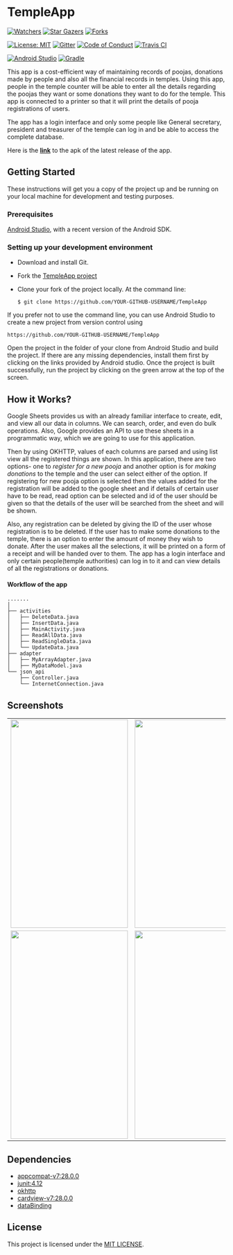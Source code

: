 # TempleApp
[![Watchers](https://img.shields.io/github/watchers/amfoss/TempleApp.svg?style=social&label=Watchers&maxAge=2592000)](https://GitHub.com/amfoss/TempleApp/watchers/)
[![Star Gazers](https://img.shields.io/github/stars/amfoss/TempleApp.svg?style=social&label=Stars&maxAge=2592000)](https://GitHub.com/amfoss/TempleApp/stargazers/)
[![Forks](https://img.shields.io/github/forks/amfoss/TempleApp.svg?style=social&label=Forks&maxAge=2592000)](https://GitHub.com/amfoss/TempleApp/network/members/)


[![License: MIT](https://img.shields.io/badge/License-MIT-1f425f.svg)](https://opensource.org/licenses/MIT)
[![Gitter](https://badges.gitter.im/amfoss/TempleApp.svg)](https://gitter.im/amfoss/TempleApp)
[![Code of Conduct](https://img.shields.io/badge/%E2%9D%A4-code%20of%20conduct-e04545.svg?style=flat)](https://github.com/amfoss/TempleApp/blob/master/CODE_OF_CONDUCT.md)
[![Travis CI](https://travis-ci.com/amfoss/TempleApp.svg?branch=master)](https://travis-ci.com/amfoss/TempleApp)


[![Android Studio](https://img.shields.io/badge/android%20studio-v3.4.1-blue.svg?cacheSeconds=2592000)](https://developer.android.com/studio/)
[![Gradle](https://img.shields.io/badge/gradle-v5.1.1-green.svg?cacheSeconds=2592000)](https://docs.gradle.org/5.1.1/release-notes.html)

This app is a cost-efficient way of maintaining records of poojas, donations made by people and also all the financial records in temples. Using this app, people in the temple counter will be able to enter all the details regarding the poojas they want or some donations they want to do for the temple. This app is connected to a printer so that it will print the details of pooja registrations of users.

The app has a login interface and only some people like General secretary, president and treasurer of the temple can log in and be able to access the complete database.

Here is the **[link](https://drive.google.com/file/d/19IcSP1h7L01xReBvOKihTy1zpEnMiuOF/view?usp=sharing)** to the apk of the latest release of the app.

## Getting Started

These instructions will get you a copy of the project up and be running on your local machine for development and testing purposes.

### Prerequisites

[Android Studio](https://developer.android.com/studio), with a recent version of the Android SDK.

### Setting up your development environment

- Download and install Git.

- Fork the [TempleApp project](https://github.com/amfoss/TempleApp)

- Clone your fork of the project locally. At the command line:
    ```
    $ git clone https://github.com/YOUR-GITHUB-USERNAME/TempleApp
    ```

If you prefer not to use the command line, you can use Android Studio to create a new project from version control using 
```
https://github.com/YOUR-GITHUB-USERNAME/TempleApp
```

Open the project in the folder of your clone from Android Studio and build the project. If there are any missing dependencies, install them first by clicking on the links provided by Android studio. Once the project is built successfully, run the project by clicking on the green arrow at the top of the screen.

## How it Works?

Google Sheets provides us with an already familiar interface to create, edit, and view all our data in columns. We can search, order, and even do bulk operations. Also, Google provides an API to use these sheets in a programmatic way, which we are going to use for this application. 

Then by using OKHTTP, values of each columns are parsed and using list view all the registered things are shown. In this application, there are two options- one to *register for a new pooja* and another option is for *making donations* to the temple and the user can select either of the option. 
If registering for new pooja option is selected then the values added for the registration will be added to the google sheet and if details of certain user have to be read, read option can be selected and id of the user should be given so that the details of the user will be searched from the sheet and will be shown. 

Also, any registration can be deleted by giving the ID of the user whose registration is to be deleted. If the user has to make some donations to the temple, there is an option to enter the amount of money they wish to donate. After the user makes all the selections, it will be printed on a form of a receipt and will be handed over to them. The app has a login interface and only certain people(temple authorities) can log in to it and can view details of all the registrations or donations.

#### Workflow of the app

```
.......
│   
├── activities
│   ├── DeleteData.java
│   ├── InsertData.java
│   ├── MainActivity.java
│   ├── ReadAllData.java
│   ├── ReadSingleData.java
│   └── UpdateData.java
├── adapter
│   ├── MyArrayAdapter.java
│   ├── MyDataModel.java
└── json_api
    ├── Controller.java
    └── InternetConnection.java 
 ```

## Screenshots

<table>
  <tr>
    <td><img src="https://user-images.githubusercontent.com/48018942/60021845-579f9f00-96b0-11e9-8fac-5071ce9625b9.jpg" height = "480" width="270"></td>
    <td><img src="https://user-images.githubusercontent.com/48018942/60021988-9c2b3a80-96b0-11e9-89f8-8a8783c85ab7.jpg" height = "480" width="270"></td>
    <td><img src="https://user-images.githubusercontent.com/48018942/60022072-be24bd00-96b0-11e9-9297-e8fb129d5c95.jpg" height = "480" width="270"></td>
  </tr>
  <tr>
    <td><img src="https://user-images.githubusercontent.com/48018942/60022102-d1d02380-96b0-11e9-8ba7-246a0a84737b.jpg" height = "480" width="270"></td>
    <td><img src="https://user-images.githubusercontent.com/48018942/60022167-eb716b00-96b0-11e9-9e86-50b465eff671.jpg" height = "480" width="270"></td>
    <td><img src="https://user-images.githubusercontent.com/48018942/60022233-09d76680-96b1-11e9-9f66-9b7056234d44.jpg" height = "480" width="270"></td>
  </tr>
</table>

## Dependencies
- [appcompat-v7:28.0.0](https://mvnrepository.com/artifact/com.android.support/appcompat-v7/28.0.0-alpha1)
- [junit:4.12](https://mvnrepository.com/artifact/junit/junit/4.12)
- [okhttp](https://square.github.io/okhttp/)
- [cardview-v7:28.0.0](https://mvnrepository.com/artifact/com.android.support/cardview-v7/28.0.0-alpha1)
- [dataBinding](https://developer.android.com/topic/libraries/data-binding)

## License
This project is licensed under the [MIT LICENSE](https://github.com/amfoss/TempleApp/blob/master/LICENSE).
